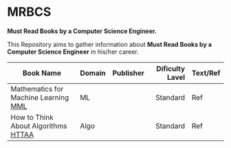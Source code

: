 # MRBCS
**Must Read Books by a Computer Science Engineer.**


This Repository aims to gather information about **Must Read Books by a Computer Science Engineer** in his/her career.







| Book Name                                                     | Domain    | Publisher |  Dificulty Lavel |  Text/Ref     |
|---------------------------------------------------------------|:----------|----------:|-----------------:|:--------------|
| Mathematics for Machine Learning    [MML]                     |     ML    |           |      Standard    |      Ref      | 
| How to Think About Algorithms       [HTTAA]                   |  Algo     |           |      Standard    |      Ref      | 






[MML]: https://mml-book.github.io/

[HTTAA]: https://doi.org/10.1017/9781009302180
